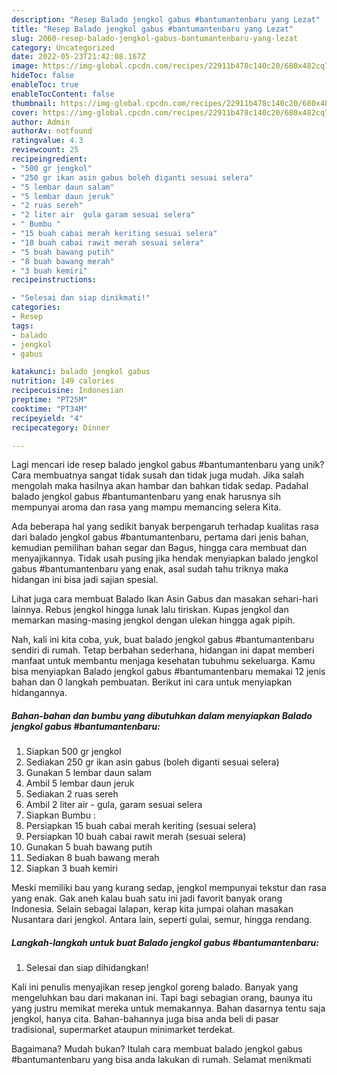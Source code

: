 ```yaml
---
description: "Resep Balado jengkol gabus #bantumantenbaru yang Lezat"
title: "Resep Balado jengkol gabus #bantumantenbaru yang Lezat"
slug: 2060-resep-balado-jengkol-gabus-bantumantenbaru-yang-lezat
category: Uncategorized
date: 2022-05-23T21:42:08.167Z
image: https://img-global.cpcdn.com/recipes/22911b478c140c20/680x482cq70/balado-jengkol-gabus-bantumantenbaru-foto-resep-utama.jpg
hideToc: false
enableToc: true
enableTocContent: false
thumbnail: https://img-global.cpcdn.com/recipes/22911b478c140c20/680x482cq70/balado-jengkol-gabus-bantumantenbaru-foto-resep-utama.jpg
cover: https://img-global.cpcdn.com/recipes/22911b478c140c20/680x482cq70/balado-jengkol-gabus-bantumantenbaru-foto-resep-utama.jpg
author: Admin
authorAv: notfound
ratingvalue: 4.3
reviewcount: 25
recipeingredient:
- "500 gr jengkol"
- "250 gr ikan asin gabus boleh diganti sesuai selera"
- "5 lembar daun salam"
- "5 lembar daun jeruk"
- "2 ruas sereh"
- "2 liter air  gula garam sesuai selera"
- " Bumbu "
- "15 buah cabai merah keriting sesuai selera"
- "10 buah cabai rawit merah sesuai selera"
- "5 buah bawang putih"
- "8 buah bawang merah"
- "3 buah kemiri"
recipeinstructions:

- "Selesai dan siap dinikmati!"
categories:
- Resep
tags:
- balado
- jengkol
- gabus

katakunci: balado jengkol gabus 
nutrition: 149 calories
recipecuisine: Indonesian
preptime: "PT25M"
cooktime: "PT34M"
recipeyield: "4"
recipecategory: Dinner

---
```





Lagi mencari ide resep balado jengkol gabus #bantumantenbaru yang unik? Cara membuatnya sangat tidak susah dan tidak juga mudah. Jika salah mengolah maka hasilnya akan hambar dan bahkan tidak sedap. Padahal balado jengkol gabus #bantumantenbaru yang enak harusnya sih mempunyai aroma dan rasa yang mampu memancing selera Kita.





Ada beberapa hal yang sedikit banyak berpengaruh terhadap kualitas rasa dari balado jengkol gabus #bantumantenbaru, pertama dari jenis bahan, kemudian pemilihan bahan segar dan Bagus, hingga cara membuat dan menyajikannya. Tidak usah pusing jika hendak menyiapkan balado jengkol gabus #bantumantenbaru yang enak,      asal sudah tahu triknya maka hidangan ini bisa jadi sajian spesial.














Lihat juga cara membuat Balado Ikan Asin Gabus dan masakan sehari-hari lainnya. Rebus jengkol hingga lunak lalu tiriskan. Kupas jengkol dan memarkan masing-masing jengkol dengan ulekan hingga agak pipih.






Nah, kali ini kita coba, yuk, buat balado jengkol gabus #bantumantenbaru sendiri di rumah. Tetap berbahan sederhana, hidangan ini dapat memberi manfaat untuk membantu menjaga kesehatan tubuhmu sekeluarga. Kamu bisa menyiapkan Balado jengkol gabus #bantumantenbaru memakai 12 jenis bahan dan 0 langkah pembuatan. Berikut ini cara untuk menyiapkan hidangannya.

<!--inarticleads1-->

##### Bahan-bahan dan bumbu yang dibutuhkan dalam menyiapkan Balado jengkol gabus #bantumantenbaru:

1. Siapkan 500 gr jengkol
1. Sediakan 250 gr ikan asin gabus (boleh diganti sesuai selera)
1. Gunakan 5 lembar daun salam
1. Ambil 5 lembar daun jeruk
1. Sediakan 2 ruas sereh
1. Ambil 2 liter air - gula, garam sesuai selera
1. Siapkan  Bumbu :
1. Persiapkan 15 buah cabai merah keriting (sesuai selera)
1. Persiapkan 10 buah cabai rawit merah (sesuai selera)
1. Gunakan 5 buah bawang putih
1. Sediakan 8 buah bawang merah
1. Siapkan 3 buah kemiri


Meski memiliki bau yang kurang sedap, jengkol mempunyai tekstur dan rasa yang enak. Gak aneh kalau buah satu ini jadi favorit banyak orang Indonesia. Selain sebagai lalapan, kerap kita jumpai olahan masakan Nusantara dari jengkol. Antara lain, seperti gulai, semur, hingga rendang. 

<!--inarticleads2-->

##### Langkah-langkah untuk buat Balado jengkol gabus #bantumantenbaru:


1. Selesai dan siap dihidangkan!

Kali ini penulis menyajikan resep jengkol goreng balado. Banyak yang mengeluhkan bau dari makanan ini. Tapi bagi sebagian orang, baunya itu yang justru memikat mereka untuk memakannya. Bahan dasarnya tentu saja jengkol, hanya cita. Bahan-bahannya juga bisa anda beli di pasar tradisional, supermarket ataupun minimarket terdekat. 

Bagaimana? Mudah bukan? Itulah cara membuat balado jengkol gabus #bantumantenbaru yang bisa anda lakukan di rumah. Selamat menikmati

